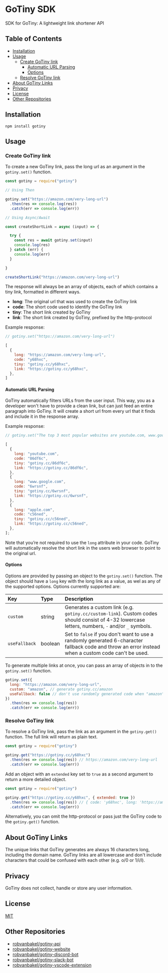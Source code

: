 # GoTiny SDK

SDK for GoTiny: A lightweight link shortener API

## Table of Contents

- [Installation](#installation)
- [Usage](#usage)
  - [Create GoTiny link](#create-gotiny-link)
    - [Automatic URL Parsing](#automatic-url-parsing)
    - [Options](#options)
  - [Resolve GoTiny link](#resolve-gotiny-link)
- [About GoTiny Links](#about-gotiny-links)
- [Privacy](#privacy)
- [License](#license)
- [Other Repositories](#other-repositories)

## Installation

```console
npm install gotiny
```

## Usage

### Create GoTiny link

To create a new GoTiny link, pass the long url as an argument in the `gotiny.set()` function.

```js
const gotiny = require("gotiny")

// Using Then

gotiny.set("https://amazon.com/very-long-url")
  .then(res => console.log(res))
  .catch(err => console.log(err))

// Using Async/Await

const createShortLink = async (input) => {

  try {
    const res = await gotiny.set(input)
    console.log(res)
  } catch (err) {
    console.log(err)
  }

}

createShortLink("https://amazon.com/very-long-url")
```

The response will always be an array of objects, each of which contains a tiny link, formatted in different ways.

- **long**: The original url that was used to create the GoTiny link
- **code**: The short code used to identify the GoTiny link
- **tiny**: The short link created by GoTiny
- **link**: The short link created by GoTiny, prefixed by the http-protocol

Example response:

```js
// gotiny.set("https://amazon.com/very-long-url")

[
  {
    long: "https://amazon.com/very-long-url",
    code: "y68hxc",
    tiny: "gotiny.cc/y68hxc",
    link: "https://gotiny.cc/y68hxc",
  },
]
```

#### Automatic URL Parsing

GoTiny automatically filters URLs from the user input. This way, you as a developer won't have to provide a clean link, but can just feed an entire paragraph into GoTiny. It will create a short url from every url that it finds and include it in the response array.

Example response:

```js
// gotiny.set("The top 3 most popular websites are youtube.com, www.google.com and apple.com.")

[
  {
    long: "youtube.com",
    code: "86df6c",
    tiny: "gotiny.cc/86df6c",
    link: "https://gotiny.cc/86df6c",
  },
  {
    long: "www.google.com",
    code: "6wrsnf",
    tiny: "gotiny.cc/6wrsnf",
    link: "https://gotiny.cc/6wrsnf",
  },
  {
    long: "apple.com",
    code: "c56ned",
    tiny: "gotiny.cc/c56ned",
    link: "https://gotiny.cc/c56ned",
  },
];
```

Note that you’re not required to use the `long` attribute in your code. GoTiny will automatically resolve the short link in the users web browser to point to the original url.

#### Options

Options are provided by passing an object to the `gotiny.set()` function. The object should have a `long` key with the long link as a value, as wel as any of the supported options. Options currently supported are:

| Key           | Type    | Description                                                                                 |
| :------------ | :------ | :------------------------------------------------------------------------------------------ |
| `custom`      | string  | Generates a custom link (e.g. `gotiny.cc/custom-link`). Custom codes should consist of 4-32 lowercase letters, numbers, `-` and/or `_` symbols.  |
| `useFallback` | boolean | Set to `false` if you don't want to use a randomly generated 6-character fallback code and throw an error instead when a custom code can't be used. |

To generate multiple links at once, you can pass an array of objects in to the `gotiny.set()` function.

```js
gotiny.set({
  long: "https://amazon.com/very-long-url", 
  custom: "amazon", // generate gotiny.cc/amazon
  useFallback: false // don't use randomly generated code when "amazon" can't be used
})
  .then(res => console.log(res))
  .catch(err => console.log(err))
```

### Resolve GoTiny link

To resolve a GoTiny link, pass the link as an argument in the `gotiny.get()` function. The full link will return as plain text.

```js
const gotiny = require("gotiny")

gotiny.get("https://gotiny.cc/y68hxc")
  .then(res => console.log(res)) // https://amazon.com/very-long-url
  .catch(err => console.log(err))
```

Add an object with an `extended` key set to `true` as a second argument to return a more detailed object.

```js
const gotiny = require("gotiny")

gotiny.get("https://gotiny.cc/y68hxc", { extended: true })
  .then(res => console.log(res)) // { code: 'y68hxc', long: 'https://amazon.com/very-long-url' }
  .catch(err => console.log(err))
```

Alternatively, you can omit the http-protocol or pass just the GoTiny code to the `gotiny.get()` function.

## About GoTiny Links
The unique links that GoTiny generates are always 16 characters long, including the domain name. GoTiny links are all lowercase and don't include characters that could be confused with each other (e.g. o/0 or 1/i/l).

## Privacy
GoTiny does not collect, handle or store any user information.

## License

[MIT](LICENSE)

## Other Repositories

- [robvanbakel/gotiny-api](https://github.com/robvanbakel/gotiny-api)
- [robvanbakel/gotiny-website](https://github.com/robvanbakel/gotiny-website)
- [robvanbakel/gotiny-discord-bot](https://github.com/robvanbakel/gotiny-discord-bot)
- [robvanbakel/gotiny-slack-bot](https://github.com/robvanbakel/gotiny-slack-bot)
- [robvanbakel/gotiny-vscode-extension](https://github.com/robvanbakel/gotiny-vscode-extension)
